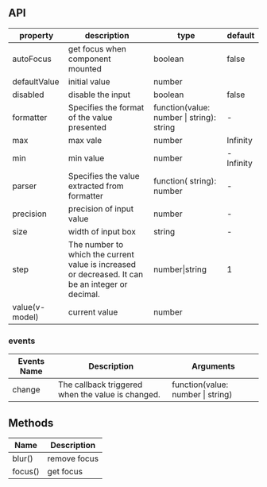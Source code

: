 ## API

| property | description | type | default |
| -------- | ----------- | ---- | ------- |
| autoFocus | get focus when component mounted | boolean | false |
| defaultValue | initial value | number |  |
| disabled | disable the input | boolean | false |
| formatter | Specifies the format of the value presented | function(value: number \| string): string | - |
| max | max vale | number | Infinity |
| min | min value | number | -Infinity |
| parser | Specifies the value extracted from formatter | function( string): number | - |
| precision | precision of input value | number | - |
| size | width of input box | string | - |
| step | The number to which the current value is increased or decreased. It can be an integer or decimal. | number\|string | 1 |
| value(v-model) | current value | number |  |


### events
| Events Name | Description | Arguments |
| --- | --- | --- |
| change | The callback triggered when the value is changed. | function(value: number \| string) |  |

## Methods

| Name | Description |
| ---- | ----------- |
| blur() | remove focus |
| focus() | get focus |
